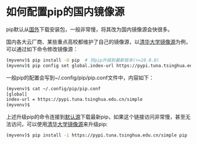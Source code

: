 # 如何配置pip的国内镜像源

pip默认从[国外](https://files.pythonhosted.org/)下载安装包，一般非常慢，将其改为国内镜像源会快很多。

国内各大云厂商、某些重点高校都维护了自己的镜像源，以[清华大学镜像源](https://pypi.tuna.tsinghua.edu.cn/simple)为例，可以通过如下命令修改镜像源：

```sh
(myvenv)$ pip install -U pip  # 将pip升级到最新版本(>=10.0.0)
(myvenv)$ pip config set global.index-url https://pypi.tuna.tsinghua.edu.cn/simple
```

一般pip的配置会写到~/.config/pip/pip.conf文件中，内容如下：

```sh
(myvenv)$ cat ~/.config/pip/pip.conf
[global]
index-url = https://pypi.tuna.tsinghua.edu.cn/simple
(myvenv)$
```

上述升级pip的命令连接到[默认源](https://files.pythonhosted.org/)下载最新pip，如果这个链接访问非常慢，甚至无法访问，可以使用[清华大学镜像源](https://pypi.tuna.tsinghua.edu.cn/simple)来升级pip:

```sh
(myvenv)$ pip install -i https://pypi.tuna.tsinghua.edu.cn/simple pip -U
```
